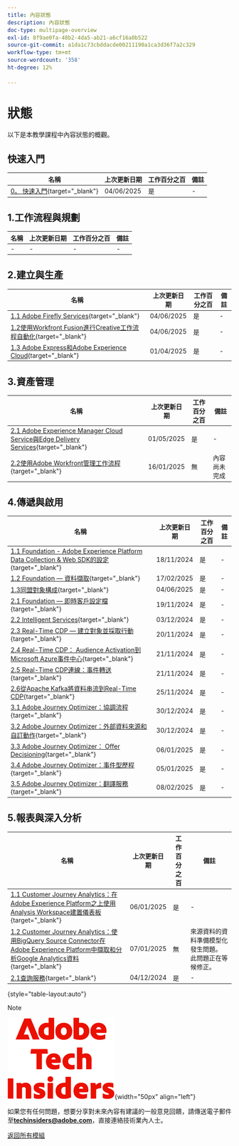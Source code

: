 ```yaml
---
title: 內容狀態
description: 內容狀態
doc-type: multipage-overview
exl-id: 8f9ae0fa-48b2-4da5-ab21-a6cf16a0b522
source-git-commit: a1da1c73cbddacde00211190a1ca3d36f7a2c329
workflow-type: tm+mt
source-wordcount: '358'
ht-degree: 12%

---
```


# 狀態

以下是本教學課程中內容狀態的概觀。

## 快速入門

| 名稱 | 上次更新日期 | 工作百分之百 | 備註 |
| ---------------------- | ------------ | ------------ |------------ |
| [0。 快速入門](./modules/getting-started/gettingstarted/getting-started.md){target="_blank"} | 04/06/2025 | 是 | - |

## 1.工作流程與規劃

| 名稱 | 上次更新日期 | 工作百分之百 | 備註 |
| ---------------------- | ------------ | ------------ |------------ |
| - | - | - | - |

## 2.建立與生產

| 名稱 | 上次更新日期 | 工作百分之百 | 備註 |
| ---------------------- | ------------ | ------------ |------------ |
| [1.1 Adobe Firefly Services](./modules/creation-production/module1.1/firefly-services.md){target="_blank"} | 04/06/2025 | 是 | - |
| [1.2使用Workfront Fusion進行Creative工作流程自動化](./modules/creation-production/module1.2/automation.md){target="_blank"} | 04/06/2025 | 是 | - |
| [1.3 Adobe Express和Adobe Experience Cloud](./modules/creation-production/module1.3/express.md){target="_blank"} | 01/04/2025 | 是 | - |


## 3.資產管理

| 名稱 | 上次更新日期 | 工作百分之百 | 備註 |
| ---------------------- | ------------ | ------------ |------------ |
| [2.1 Adobe Experience Manager Cloud Service與Edge Delivery Services](./modules/asset-mgmt/module2.1/aemcs.md){target="_blank"} | 01/05/2025 | 是 | - |
| [2.2使用Adobe Workfront管理工作流程](./modules/asset-mgmt/module2.2/workfront.md){target="_blank"} | 16/01/2025 | 無 | 內容尚未完成 |

## 4.傳遞與啟用

| 名稱 | 上次更新日期 | 工作百分之百 | 備註 |
| ---------------------- | ------------ | ------------ |------------ |
| [1.1 Foundation - Adobe Experience Platform Data Collection &amp; Web SDK的設定](./modules/delivery-activation/datacollection/dc1.1/data-ingestion-launch-web-sdk.md){target="_blank"} | 18/11/2024 | 是 | - |
| [1.2 Foundation — 資料擷取](./modules/delivery-activation/datacollection/dc1.2/data-ingestion.md){target="_blank"} | 17/02/2025 | 是 | - |
| [1.3同盟對象構成](./modules/delivery-activation/datacollection/dc1.3/fac.md){target="_blank"} | 04/06/2025 | 是 | - |
| [2.1 Foundation — 即時客戶設定檔](./modules/delivery-activation/rtcdp-b2c/rtcdpb2c-1/real-time-customer-profile.md){target="_blank"} | 19/11/2024 | 是 | - |
| [2.2 Intelligent Services](./modules/delivery-activation/rtcdp-b2c/rtcdpb2c-2/intelligent-services.md){target="_blank"} | 03/12/2024 | 是 | - |
| [2.3 Real-Time CDP — 建立對象並採取行動](./modules/delivery-activation/rtcdp-b2c/rtcdpb2c-3/real-time-cdp-build-a-segment-take-action.md){target="_blank"} | 20/11/2024 | 是 | - |
| [2.4 Real-Time CDP： Audience Activation到Microsoft Azure事件中心](./modules/delivery-activation/rtcdp-b2c/rtcdpb2c-4/segment-activation-microsoft-azure-eventhub.md){target="_blank"} | 21/11/2024 | 是 | - |
| [2.5 Real-Time CDP連線：事件轉送](./modules/delivery-activation/rtcdp-b2c/rtcdpb2c-5/aep-data-collection-ssf.md){target="_blank"} | 21/11/2024 | 是 | - |
| [2.6從Apache Kafka將資料串流到Real-Time CDP](./modules/delivery-activation/rtcdp-b2c/rtcdpb2c-6/aep-apache-kafka.md){target="_blank"} | 25/11/2024 | 是 | - |
| [3.1 Adobe Journey Optimizer：協調流程](./modules/delivery-activation/ajo-b2c/ajob2c-1/journey-orchestration-create-account.md){target="_blank"} | 30/12/2024 | 是 | - |
| [3.2 Adobe Journey Optimizer：外部資料來源和自訂動作](./modules/delivery-activation/ajo-b2c/ajob2c-2/journey-orchestration-external-weather-api-sms.md){target="_blank"} | 30/12/2024 | 是 | - |
| [3.3 Adobe Journey Optimizer： Offer Decisioning](./modules/delivery-activation/ajo-b2c/ajob2c-3/offer-decisioning.md){target="_blank"} | 06/01/2025 | 是 | - |
| [3.4 Adobe Journey Optimizer：事件型歷程](./modules/delivery-activation/ajo-b2c/ajob2c-4/journeyoptimizer.md){target="_blank"} | 05/01/2025 | 是 | - |
| [3.5 Adobe Journey Optimizer：翻譯服務](./modules/delivery-activation/ajo-b2c/ajob2c-5/ajotranslationsvcs.md){target="_blank"} | 08/02/2025 | 是 | - |

## 5.報表與深入分析

| 名稱 | 上次更新日期 | 工作百分之百 | 備註 |
| ---------------------- | ------------ | ------------ |------------ |
| [1.1 Customer Journey Analytics：在Adobe Experience Platform之上使用Analysis Workspace建置儀表板](./modules/reporting-insights/cja-b2c/cjab2c-1/customer-journey-analytics-build-a-dashboard.md){target="_blank"} | 06/01/2025 | 是 | - |
| [1.2 Customer Journey Analytics：使用BigQuery Source Connector在Adobe Experience Platform中擷取和分析Google Analytics資料](./modules/reporting-insights/cja-b2c/cjab2c-2/customer-journey-analytics-bigquery-gcp.md){target="_blank"} | 07/01/2025 | 無 | 來源資料的資料準備模型化發生問題。 此問題正在等候修正。 |
| [2.1查詢服務](./modules/reporting-insights/datadistiller/dd-1/query-service.md){target="_blank"} | 04/12/2024 | 是 | - |

{style="table-layout:auto"}

>[!NOTE]
>
>![技術內部人士](./assets/images/techinsiders.png){width="50px" align="left"}
>
>如果您有任何問題，想要分享對未來內容有建議的一般意見回饋，請傳送電子郵件至&#x200B;**techinsiders@adobe.com**，直接連絡技術業內人士。

[返回所有模組](./overview.md)
